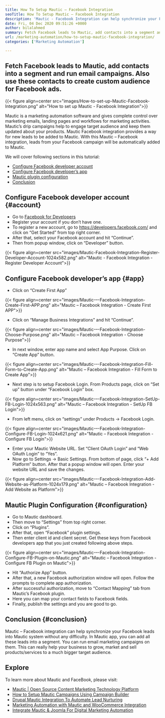 ```yaml
---
title: How To Setup Mautic – Facebook Integration
seoTitle: How To Setup Mautic – Facebook Integration
description: 'Mautic - Facebook Integration can help synchronize your Facebook leads into Mautic system without any difficulty and then use them in marketing campaigns.'
date: Fri, 04 Dec 2020 09:51:26 +0000
author: bilalahmed
summary: Fetch Facebook leads to Mautic, add contacts into a segment and run email campaigns. Also use these contacts to create custom audience for Facebook ads.
url: /marketing-automation/how-to-setup-mautic-facebook-integration/
categories: ['Marketing Automation']

---
```

## Fetch Facebook leads to Mautic, add contacts into a segment and run email campaigns. Also use these contacts to create custom audience for Facebook ads.

{{< figure align=center src="images/How-to-set-up-Mautic-Facebook-Integration.png" alt="How to set up Mautic - Facebook Integration">}}  

Mautic is a marketing automation software and gives complete control over marketing emails, landing pages and workflows for marketing activities.  Mautic’s drip campaigns help to engage target audience and keep them updated about your products. Mautic Facebook integration provides a way for new leads to be added to Mautic. With this Mautic – Facebook integration, leads from your Facebook campaign will be automatically added to Mautic. 

We will cover following sections in this tutorial:

  * [Configure Facebook developer account][1]
  * [Configure Facebook developer’s app][2]
  * [Mautic plugin configuration][3]
  * [Conclusion][4]

## Configure Facebook developer account {#account}

  * Go to [Facebook for Developers][5]
  * Register your account if you don’t have one.
  * To register a new account, go to <https://developers.facebook.com/> and click on “Get Started” from top right corner.
  * After that, select your Facebook account and hit “Continue”.
  * Then from popup window, click on “Developer” button.

{{< figure align=center src="images/Mautic-Facebook-Integration-Register-Developer-Account-1024x582.png" alt="Mautic - Facebook Integration - Register Developer Account">}}  

## Configure Facebook developer’s app {#app}

  * Click on “Create First App”

{{< figure align=center src="images/Mautic-–-Facebook-Integration-Create-First-APP.png" alt="Mautic – Facebook Integration - Create First APP">}}  

  * Click on “Manage Business Integrations” and hit “Continue”.

{{< figure align=center src="images/Mautic-–-Facebook-Integration-Choose-Purpose.png" alt="Mautic – Facebook Integration - Choose Purpose">}}  

  * In next window, enter app name and select App Purpose. Click on “Create App” button.

{{< figure align=center src="images/Mautic-–-Facebook-Integration-Fill-Form-to-Create-App.png" alt="Mautic – Facebook Integration - Fill Form to Create App">}}  

  * Next step is to setup Facebook Login. From Products page, click on “Set up” button under “Facebook Login” box.

{{< figure align=center src="images/Mautic-–-Facebook-Integration-SetUp-FB-Login-1024x563.png" alt="Mautic – Facebook Integration - SetUp FB Login">}}  

  * From left menu, click on “settings” under Products -> Facebook Login.

{{< figure align=center src="images/Mautic-–-Facebook-Integration-Configure-FB-Login-1024x621.png" alt="Mautic – Facebook Integration - Configure FB Login">}}  

  * Enter your Mautic Website URL. Set “Client OAuth Login” and “Web OAuth Login” to “Yes”.
  * Now go to Settings -> Basic Settings. From bottom of page, click “+ Add Platform” button. After that a popup window will open. Enter your website URL and save the changes.

{{< figure align=center src="images/Mautic-–-Facebook-Integration-Add-Website-as-Platform-1024x179.png" alt="Mautic – Facebook Integration - Add Website as Platform">}}  

## Mautic Plugin Configuration {#configuration}

  * Go to Mautic dashboard.
  * Then move to “Settings” from top right corner.
  * Click on “Plugins”.
  * After that, open “Facebook” plugin settings.
  * Then enter client id and client secret. Get these keys from Facebook developers app that you just created following above steps.

{{< figure align=center src="images/Mautic-–-Facebook-Integration-Configure-FB-Plugin-on-Mautic.png" alt="Mautic – Facebook Integration - Configure FB Plugin on Mautic">}}  

  * Hit “Authorize App” button.
  * After that, a new Facebook authorization window will open. Follow the prompts to complete app authorization. 
  * After successful authorization, move to “Contact Mapping” tab from Mautic’s Facebook plugin.
  * Here you can map your contact fields to Facebook fields.
  * Finally, publish the settings and you are good to go.

## Conclusion {#conclusion}

Mautic – Facebook integration can help synchronize your Facebook leads into Mautic system without any difficulty. In Mautic app, you can add all these leads into a segment. You can run email marketing campaigns on them. This can really help your business to grow, market and sell products/services to a much bigger target audience. 

## Explore

To learn more about Mautic and FaceBook, please visit:

  * [Mautic | Open Source Content Marketing Technology Platform][6]
  * [How to Setup Mautic Campaigns Using Campaign Builder][7]
  * [Drupal Mautic Integration To Automate Lead Nurturing][8]
  * [Marketing Automation with Mautic and WooCommerce Integration][9]
  * [Integrate Mautic & Joomla For Digital Marketing Automation][10]

 [1]: #account
 [2]: #app
 [3]: #configuration
 [4]: #conclusion
 [5]: https://developers.facebook.com/docs/apps#register
 [6]: https://products.containerize.com/marketing-automation/mautic
 [7]: https://blog.containerize.com/2020/11/27/how-to-setup-marketing-campaigns-using-mautic-campaign-builder/
 [8]: https://blog.containerize.com/2020/10/14/mautic-and-drupal-integration-to-automate-lead-nurturing/
 [9]: https://blog.containerize.com/2020/10/12/marketing-automation-using-mautic-and-wordpress-woocommerce/
 [10]: https://blog.containerize.com/2020/10/09/integrate-mautic-with-joomla-for-marketing-automation/